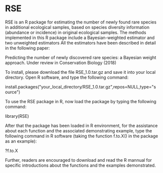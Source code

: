 # RSE
RSE is an R package for estimating the number of newly found rare species in additional ecological samples, 
based on species diversity information (abundance or incidence) in original ecological samples. 
The methods implemented in this R package include a Bayesian-weighted estimator and two unweighted estimators
All the estimators have been described in detail in the following paper:

Predicting the number of newly discovered rare species: a Bayesian weight approach. Under review in Conservation Biology (2018)


To install, please download the file RSE_1.0.tar.gz and save it into your local directory.
Open R software, and type the following command:

install.packages("your_local_directory/RSE_1.0.tar.gz",repos=NULL,type="source")

To use the RSE package in R, now load the package by typing the following command:

library(RSE)

After that the package has been loaded in R environment, for the assistance about each function and the associated demonstrating example, 
type the following command in R software (taking the function f.to.X() in the package as an example):

?f.to.X


Further, readers are encouraged to download and read the R mannual for specific introductions about the functions and the examples demonstrated. 
